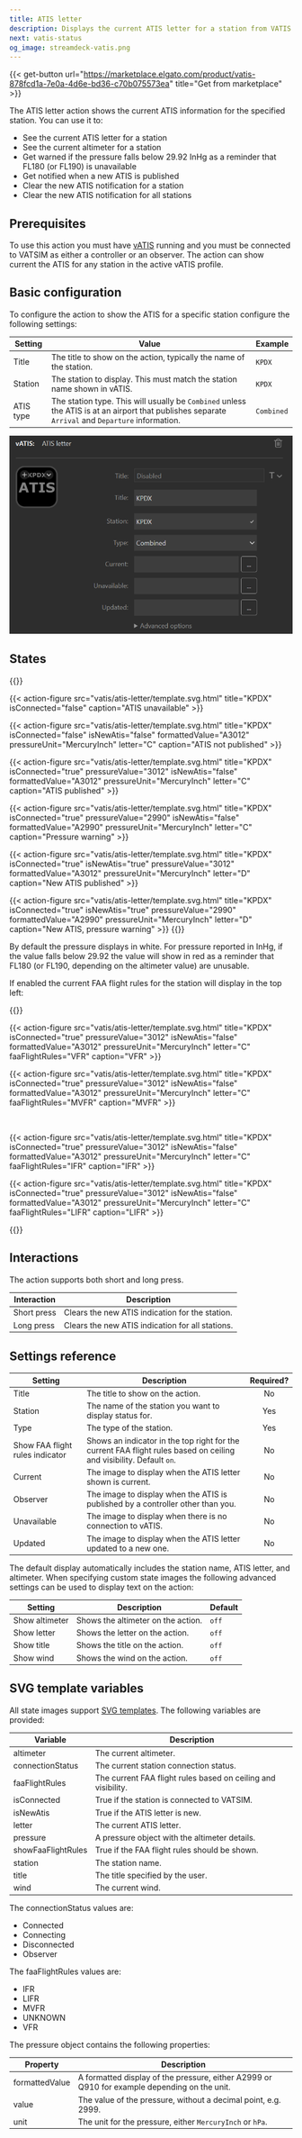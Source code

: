 ```yaml
---
title: ATIS letter
description: Displays the current ATIS letter for a station from VATIS on Stream Deck keys
next: vatis-status
og_image: streamdeck-vatis.png
---
```


{{< get-button url="https://marketplace.elgato.com/product/vatis-878fcd1a-7e0a-4d6e-bd36-c70b075573ea" title="Get from marketplace" >}}

The ATIS letter action shows the current ATIS information for the specified station. You can use it to:

- See the current ATIS letter for a station
- See the current altimeter for a station
- Get warned if the pressure falls below 29.92 InHg as a reminder that FL180 (or FL190) is unavailable
- Get notified when a new ATIS is published
- Clear the new ATIS notification for a station
- Clear the new ATIS notification for all stations

## Prerequisites

To use this action you must have [vATIS](https://vatis.app) running and you must be connected to VATSIM as either a controller or an observer. The action can show current the ATIS for any station in the active vATIS profile.

## Basic configuration

To configure the action to show the ATIS for a specific station configure the following settings:

| Setting   | Value                                                                                                                                             | Example    |
| --------- | ------------------------------------------------------------------------------------------------------------------------------------------------- | ---------- |
| Title     | The title to show on the action, typically the name of the station.                                                                               | `KPDX`     |
| Station   | The station to display. This must match the station name shown in vATIS.                                                                          | `KPDX`     |
| ATIS type | The station type. This will usually be `Combined` unless the ATIS is at an airport that publishes separate `Arrival` and `Departure` information. | `Combined` |

![Screenshot of an ATIS letter action configuration, with the title and callsign set to KPDX and the type set to Combined.](configuration.png)

## States

{{<action-figures>}}

<!-- Unavailable -->

{{< action-figure src="vatis/atis-letter/template.svg.html" title="KPDX" isConnected="false" caption="ATIS unavailable" >}}

<!-- Available, not published -->

{{< action-figure src="vatis/atis-letter/template.svg.html" title="KPDX" isConnected="false" isNewAtis="false" formattedValue="A3012" pressureUnit="MercuryInch" letter="C" caption="ATIS not published" >}}

<!-- Available -->

{{< action-figure src="vatis/atis-letter/template.svg.html" title="KPDX" isConnected="true" pressureValue="3012" isNewAtis="false" formattedValue="A3012" pressureUnit="MercuryInch" letter="C" caption="ATIS published" >}}

<!-- Available, pressure warning -->

{{< action-figure src="vatis/atis-letter/template.svg.html" title="KPDX" isConnected="true" pressureValue="2990" isNewAtis="false" formattedValue="A2990" pressureUnit="MercuryInch" letter="C" caption="Pressure warning" >}}

<!-- Available, published, new -->

{{< action-figure src="vatis/atis-letter/template.svg.html" title="KPDX" isConnected="true" isNewAtis="true" pressureValue="3012" formattedValue="A3012" pressureUnit="MercuryInch" letter="D" caption="New ATIS published" >}}

<!-- Available, published, new, pressure warning -->

{{< action-figure src="vatis/atis-letter/template.svg.html" title="KPDX" isConnected="true" isNewAtis="true" pressureValue="2990" formattedValue="A2990" pressureUnit="MercuryInch" letter="D" caption="New ATIS, pressure warning" >}}
{{</action-figures>}}

By default the pressure displays in white. For pressure reported in InHg, if the value falls below 29.92 the value will show in red as a reminder that FL180 (or FL190, depending on the altimeter value) are unusable.

If enabled the current FAA flight rules for the station will display in the top left:

{{<action-figures>}}

{{< action-figure src="vatis/atis-letter/template.svg.html" title="KPDX" isConnected="true" pressureValue="3012" isNewAtis="false" formattedValue="A3012" pressureUnit="MercuryInch" letter="C" faaFlightRules="VFR" caption="VFR" >}}

{{< action-figure src="vatis/atis-letter/template.svg.html" title="KPDX" isConnected="true" pressureValue="3012" isNewAtis="false" formattedValue="A3012" pressureUnit="MercuryInch" letter="C" faaFlightRules="MVFR" caption="MVFR" >}}

</br>

{{< action-figure src="vatis/atis-letter/template.svg.html" title="KPDX" isConnected="true" pressureValue="3012" isNewAtis="false" formattedValue="A3012" pressureUnit="MercuryInch" letter="C" faaFlightRules="IFR" caption="IFR" >}}

{{< action-figure src="vatis/atis-letter/template.svg.html" title="KPDX" isConnected="true" pressureValue="3012" isNewAtis="false" formattedValue="A3012" pressureUnit="MercuryInch" letter="C" faaFlightRules="LIFR" caption="LIFR" >}}

{{</action-figures>}}

## Interactions

The action supports both short and long press.

| Interaction | Description                                      |
| ----------- | ------------------------------------------------ |
| Short press | Clears the new ATIS indication for the station.  |
| Long press  | Clears the new ATIS indication for all stations. |

## Settings reference

| Setting                         | Description                                                                                                         | Required? |
| ------------------------------- | ------------------------------------------------------------------------------------------------------------------- | :-------: |
| Title                           | The title to show on the action.                                                                                    |    No     |
| Station                         | The name of the station you want to display status for.                                                             |    Yes    |
| Type                            | The type of the station.                                                                                            |    Yes    |
| Show FAA flight rules indicator | Shows an indicator in the top right for the current FAA flight rules based on ceiling and visibility. Default `on`. |    No     |
| Current                         | The image to display when the ATIS letter shown is current.                                                         |    No     |
| Observer                        | The image to display when the ATIS is published by a controller other than you.                                     |    No     |
| Unavailable                     | The image to display when there is no connection to vATIS.                                                          |    No     |
| Updated                         | The image to display when the ATIS letter updated to a new one.                                                     |    No     |

The default display automatically includes the station name, ATIS letter, and altimeter. When specifying
custom state images the following advanced settings can be used to display text on the action:

| Setting        | Description                        | Default |
| -------------- | ---------------------------------- | ------- |
| Show altimeter | Shows the altimeter on the action. | `off`   |
| Show letter    | Shows the letter on the action.    | `off`   |
| Show title     | Shows the title on the action.     | `off`   |
| Show wind      | Shows the wind on the action.      | `off`   |

## SVG template variables

All state images support [SVG templates](../svg-templates/). The following variables are provided:

| Variable           | Description                                                   |
| ------------------ | ------------------------------------------------------------- |
| altimeter          | The current altimeter.                                        |
| connectionStatus   | The current station connection status.                        |
| faaFlightRules     | The current FAA flight rules based on ceiling and visibility. |
| isConnected        | True if the station is connected to VATSIM.                   |
| isNewAtis          | True if the ATIS letter is new.                               |
| letter             | The current ATIS letter.                                      |
| pressure           | A pressure object with the altimeter details.                 |
| showFaaFlightRules | True if the FAA flight rules should be shown.                 |
| station            | The station name.                                             |
| title              | The title specified by the user.                              |
| wind               | The current wind.                                             |

The connectionStatus values are:

- Connected
- Connecting
- Disconnected
- Observer

The faaFlightRules values are:

- IFR
- LIFR
- MVFR
- UNKNOWN
- VFR

The pressure object contains the following properties:

| Property       | Description                                                                                  |
| -------------- | -------------------------------------------------------------------------------------------- |
| formattedValue | A formatted display of the pressure, either A2999 or Q910 for example depending on the unit. |
| value          | The value of the pressure, without a decimal point, e.g. 2999.                               |
| unit           | The unit for the pressure, either `MercuryInch` or `hPa`.                                    |
